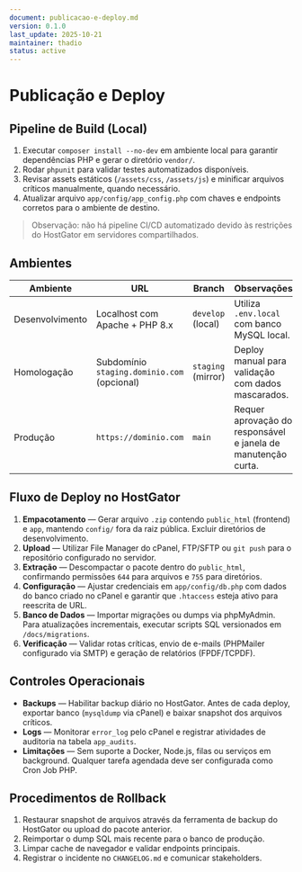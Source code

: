 ```yaml
---
document: publicacao-e-deploy.md
version: 0.1.0
last_update: 2025-10-21
maintainer: thadio
status: active
---
```

# Publicação e Deploy

## Pipeline de Build (Local)

1. Executar `composer install --no-dev` em ambiente local para garantir dependências PHP e gerar o diretório `vendor/`.
2. Rodar `phpunit` para validar testes automatizados disponíveis.
3. Revisar assets estáticos (`/assets/css`, `/assets/js`) e minificar arquivos críticos manualmente, quando necessário.
4. Atualizar arquivo `app/config/app_config.php` com chaves e endpoints corretos para o ambiente de destino.

> Observação: não há pipeline CI/CD automatizado devido às restrições do HostGator em servidores compartilhados.

## Ambientes

| Ambiente | URL                                    | Branch             | Observações |
|----------|----------------------------------------|--------------------|-------------|
| Desenvolvimento | Localhost com Apache + PHP 8.x | `develop` (local)  | Utiliza `.env.local` com banco MySQL local. |
| Homologação     | Subdomínio `staging.dominio.com` (opcional) | `staging` (mirror) | Deploy manual para validação com dados mascarados. |
| Produção        | `https://dominio.com`           | `main`             | Requer aprovação do responsável e janela de manutenção curta. |

## Fluxo de Deploy no HostGator

1. **Empacotamento** — Gerar arquivo `.zip` contendo `public_html` (frontend) e `app`, mantendo `config/` fora da raiz pública. Excluir diretórios de desenvolvimento.
2. **Upload** — Utilizar File Manager do cPanel, FTP/SFTP ou `git push` para o repositório configurado no servidor.
3. **Extração** — Descompactar o pacote dentro do `public_html`, confirmando permissões `644` para arquivos e `755` para diretórios.
4. **Configuração** — Ajustar credenciais em `app/config/db.php` com dados do banco criado no cPanel e garantir que `.htaccess` esteja ativo para reescrita de URL.
5. **Banco de Dados** — Importar migrações ou dumps via phpMyAdmin. Para atualizações incrementais, executar scripts SQL versionados em `/docs/migrations`.
6. **Verificação** — Validar rotas críticas, envio de e-mails (PHPMailer configurado via SMTP) e geração de relatórios (FPDF/TCPDF).

## Controles Operacionais

- **Backups** — Habilitar backup diário no HostGator. Antes de cada deploy, exportar banco (`mysqldump` via cPanel) e baixar snapshot dos arquivos críticos.
- **Logs** — Monitorar `error_log` pelo cPanel e registrar atividades de auditoria na tabela `app_audits`.
- **Limitações** — Sem suporte a Docker, Node.js, filas ou serviços em background. Qualquer tarefa agendada deve ser configurada como Cron Job PHP.

## Procedimentos de Rollback

1. Restaurar snapshot de arquivos através da ferramenta de backup do HostGator ou upload do pacote anterior.
2. Reimportar o dump SQL mais recente para o banco de produção.
3. Limpar cache de navegador e validar endpoints principais.
4. Registrar o incidente no `CHANGELOG.md` e comunicar stakeholders.
